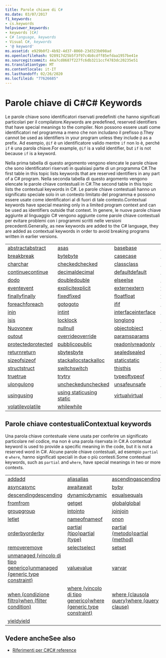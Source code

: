 ```yaml
---
title: Parole chiave di C#
ms.date: 03/07/2017
f1_keywords:
- cs.keywords
helpviewer_keywords:
- keywords [C#]
- C# language, keywords
- Visual C#, keywords
- '@ keyword'
ms.assetid: e929b0f2-4b92-4d37-8060-23d323b098ad
ms.openlocfilehash: 928917d25b5f3f97c4b8cdff85efdaa1957be41e
ms.sourcegitcommit: 44a7cd8687f227fc6db3211ccf4783dc20235e51
ms.translationtype: MT
ms.contentlocale: it-IT
ms.lasthandoff: 02/26/2020
ms.locfileid: "77626685"
---
```

# <a name="c-keywords"></a><span data-ttu-id="11d50-102">Parole chiave di C#</span><span class="sxs-lookup"><span data-stu-id="11d50-102">C# Keywords</span></span>

<span data-ttu-id="11d50-103">Le parole chiave sono identificatori riservati predefiniti che hanno significati particolari per il compilatore.</span><span class="sxs-lookup"><span data-stu-id="11d50-103">Keywords are predefined, reserved identifiers that have special meanings to the compiler.</span></span> <span data-ttu-id="11d50-104">Non possono essere usati come identificatori nel programma a meno che non includano il prefisso `@`.</span><span class="sxs-lookup"><span data-stu-id="11d50-104">They cannot be used as identifiers in your program unless they include `@` as a prefix.</span></span> <span data-ttu-id="11d50-105">Ad esempio, `@if` è un identificatore valido mentre `if` non lo è, perché `if` è una parola chiave.</span><span class="sxs-lookup"><span data-stu-id="11d50-105">For example, `@if` is a valid identifier, but `if` is not because `if` is a keyword.</span></span>  
  
 <span data-ttu-id="11d50-106">Nella prima tabella di questo argomento vengono elencate le parole chiave che sono identificatori riservati in qualsiasi parte di un programma C#.</span><span class="sxs-lookup"><span data-stu-id="11d50-106">The first table in this topic lists keywords that are reserved identifiers in any part of a C# program.</span></span> <span data-ttu-id="11d50-107">Nella seconda tabella di questo argomento vengono elencate le parole chiave contestuali in C#.</span><span class="sxs-lookup"><span data-stu-id="11d50-107">The second table in this topic lists the contextual keywords in C#.</span></span> <span data-ttu-id="11d50-108">Le parole chiave contestuali hanno un significato speciale solo in un contesto limitato del programma e possono essere usate come identificatori al di fuori di tale contesto.</span><span class="sxs-lookup"><span data-stu-id="11d50-108">Contextual keywords have special meaning only in a limited program context and can be used as identifiers outside that context.</span></span> <span data-ttu-id="11d50-109">In genere, le nuove parole chiave aggiunte al linguaggio C# vengono aggiunte come parole chiave contestuali per evitare problemi con i programmi scritti nelle versioni precedenti.</span><span class="sxs-lookup"><span data-stu-id="11d50-109">Generally, as new keywords are added to the C# language, they are added as contextual keywords in order to avoid breaking programs written in earlier versions.</span></span>  
  
|||||  
|---|---|---|---|  
|[<span data-ttu-id="11d50-110">abstract</span><span class="sxs-lookup"><span data-stu-id="11d50-110">abstract</span></span>](abstract.md)|[<span data-ttu-id="11d50-111">as</span><span class="sxs-lookup"><span data-stu-id="11d50-111">as</span></span>](../operators/type-testing-and-cast.md#as-operator)|[<span data-ttu-id="11d50-112">base</span><span class="sxs-lookup"><span data-stu-id="11d50-112">base</span></span>](base.md)|[<span data-ttu-id="11d50-113">bool</span><span class="sxs-lookup"><span data-stu-id="11d50-113">bool</span></span>](../builtin-types/bool.md)|  
|[<span data-ttu-id="11d50-114">break</span><span class="sxs-lookup"><span data-stu-id="11d50-114">break</span></span>](break.md)|[<span data-ttu-id="11d50-115">byte</span><span class="sxs-lookup"><span data-stu-id="11d50-115">byte</span></span>](../builtin-types/integral-numeric-types.md)|[<span data-ttu-id="11d50-116">case</span><span class="sxs-lookup"><span data-stu-id="11d50-116">case</span></span>](switch.md)|[<span data-ttu-id="11d50-117">catch</span><span class="sxs-lookup"><span data-stu-id="11d50-117">catch</span></span>](try-catch.md)|  
|[<span data-ttu-id="11d50-118">char</span><span class="sxs-lookup"><span data-stu-id="11d50-118">char</span></span>](../builtin-types/char.md)|[<span data-ttu-id="11d50-119">checked</span><span class="sxs-lookup"><span data-stu-id="11d50-119">checked</span></span>](checked.md)|[<span data-ttu-id="11d50-120">class</span><span class="sxs-lookup"><span data-stu-id="11d50-120">class</span></span>](class.md)|[<span data-ttu-id="11d50-121">const</span><span class="sxs-lookup"><span data-stu-id="11d50-121">const</span></span>](const.md)|  
|[<span data-ttu-id="11d50-122">continue</span><span class="sxs-lookup"><span data-stu-id="11d50-122">continue</span></span>](continue.md)|[<span data-ttu-id="11d50-123">decimal</span><span class="sxs-lookup"><span data-stu-id="11d50-123">decimal</span></span>](../builtin-types/floating-point-numeric-types.md)|[<span data-ttu-id="11d50-124">default</span><span class="sxs-lookup"><span data-stu-id="11d50-124">default</span></span>](default.md)|[<span data-ttu-id="11d50-125">delegate</span><span class="sxs-lookup"><span data-stu-id="11d50-125">delegate</span></span>](../builtin-types/reference-types.md)|  
|[<span data-ttu-id="11d50-126">do</span><span class="sxs-lookup"><span data-stu-id="11d50-126">do</span></span>](do.md)|[<span data-ttu-id="11d50-127">double</span><span class="sxs-lookup"><span data-stu-id="11d50-127">double</span></span>](../builtin-types/floating-point-numeric-types.md)|[<span data-ttu-id="11d50-128">else</span><span class="sxs-lookup"><span data-stu-id="11d50-128">else</span></span>](if-else.md)|[<span data-ttu-id="11d50-129">enum</span><span class="sxs-lookup"><span data-stu-id="11d50-129">enum</span></span>](../builtin-types/enum.md)|  
|[<span data-ttu-id="11d50-130">event</span><span class="sxs-lookup"><span data-stu-id="11d50-130">event</span></span>](event.md)|[<span data-ttu-id="11d50-131">explicit</span><span class="sxs-lookup"><span data-stu-id="11d50-131">explicit</span></span>](../operators/user-defined-conversion-operators.md)|[<span data-ttu-id="11d50-132">extern</span><span class="sxs-lookup"><span data-stu-id="11d50-132">extern</span></span>](extern.md)|[<span data-ttu-id="11d50-133">false</span><span class="sxs-lookup"><span data-stu-id="11d50-133">false</span></span>](../builtin-types/bool.md)|  
|[<span data-ttu-id="11d50-134">finally</span><span class="sxs-lookup"><span data-stu-id="11d50-134">finally</span></span>](try-finally.md)|[<span data-ttu-id="11d50-135">fixed</span><span class="sxs-lookup"><span data-stu-id="11d50-135">fixed</span></span>](fixed-statement.md)|[<span data-ttu-id="11d50-136">float</span><span class="sxs-lookup"><span data-stu-id="11d50-136">float</span></span>](../builtin-types/floating-point-numeric-types.md)|[<span data-ttu-id="11d50-137">for</span><span class="sxs-lookup"><span data-stu-id="11d50-137">for</span></span>](for.md)|  
|[<span data-ttu-id="11d50-138">foreach</span><span class="sxs-lookup"><span data-stu-id="11d50-138">foreach</span></span>](foreach-in.md)|[<span data-ttu-id="11d50-139">goto</span><span class="sxs-lookup"><span data-stu-id="11d50-139">goto</span></span>](goto.md)|[<span data-ttu-id="11d50-140">if</span><span class="sxs-lookup"><span data-stu-id="11d50-140">if</span></span>](if-else.md)|[<span data-ttu-id="11d50-141">implicit</span><span class="sxs-lookup"><span data-stu-id="11d50-141">implicit</span></span>](../operators/user-defined-conversion-operators.md)|  
|[<span data-ttu-id="11d50-142">in</span><span class="sxs-lookup"><span data-stu-id="11d50-142">in</span></span>](in.md)|[<span data-ttu-id="11d50-143">int</span><span class="sxs-lookup"><span data-stu-id="11d50-143">int</span></span>](../builtin-types/integral-numeric-types.md)|[<span data-ttu-id="11d50-144">interface</span><span class="sxs-lookup"><span data-stu-id="11d50-144">interface</span></span>](interface.md)|[<span data-ttu-id="11d50-145">internal</span><span class="sxs-lookup"><span data-stu-id="11d50-145">internal</span></span>](internal.md)|
|[<span data-ttu-id="11d50-146">is</span><span class="sxs-lookup"><span data-stu-id="11d50-146">is</span></span>](is.md)|[<span data-ttu-id="11d50-147">lock</span><span class="sxs-lookup"><span data-stu-id="11d50-147">lock</span></span>](lock-statement.md)|[<span data-ttu-id="11d50-148">long</span><span class="sxs-lookup"><span data-stu-id="11d50-148">long</span></span>](../builtin-types/integral-numeric-types.md)|[<span data-ttu-id="11d50-149">namespace</span><span class="sxs-lookup"><span data-stu-id="11d50-149">namespace</span></span>](namespace.md)|
|[<span data-ttu-id="11d50-150">Nuovo</span><span class="sxs-lookup"><span data-stu-id="11d50-150">new</span></span>](../operators/new-operator.md)|[<span data-ttu-id="11d50-151">null</span><span class="sxs-lookup"><span data-stu-id="11d50-151">null</span></span>](null.md)|[<span data-ttu-id="11d50-152">object</span><span class="sxs-lookup"><span data-stu-id="11d50-152">object</span></span>](../builtin-types/reference-types.md)|[<span data-ttu-id="11d50-153">operator</span><span class="sxs-lookup"><span data-stu-id="11d50-153">operator</span></span>](../operators/operator-overloading.md)|
|[<span data-ttu-id="11d50-154">out</span><span class="sxs-lookup"><span data-stu-id="11d50-154">out</span></span>](out.md)|[<span data-ttu-id="11d50-155">override</span><span class="sxs-lookup"><span data-stu-id="11d50-155">override</span></span>](override.md)|[<span data-ttu-id="11d50-156">params</span><span class="sxs-lookup"><span data-stu-id="11d50-156">params</span></span>](params.md)|[<span data-ttu-id="11d50-157">private</span><span class="sxs-lookup"><span data-stu-id="11d50-157">private</span></span>](private.md)|
|[<span data-ttu-id="11d50-158">protected</span><span class="sxs-lookup"><span data-stu-id="11d50-158">protected</span></span>](protected.md)|[<span data-ttu-id="11d50-159">pubblico</span><span class="sxs-lookup"><span data-stu-id="11d50-159">public</span></span>](public.md)|[<span data-ttu-id="11d50-160">readonly</span><span class="sxs-lookup"><span data-stu-id="11d50-160">readonly</span></span>](readonly.md)|[<span data-ttu-id="11d50-161">ref</span><span class="sxs-lookup"><span data-stu-id="11d50-161">ref</span></span>](ref.md)|
|[<span data-ttu-id="11d50-162">return</span><span class="sxs-lookup"><span data-stu-id="11d50-162">return</span></span>](return.md)|[<span data-ttu-id="11d50-163">sbyte</span><span class="sxs-lookup"><span data-stu-id="11d50-163">sbyte</span></span>](../builtin-types/integral-numeric-types.md)|[<span data-ttu-id="11d50-164">sealed</span><span class="sxs-lookup"><span data-stu-id="11d50-164">sealed</span></span>](sealed.md)|[<span data-ttu-id="11d50-165">short</span><span class="sxs-lookup"><span data-stu-id="11d50-165">short</span></span>](../builtin-types/integral-numeric-types.md)||
[<span data-ttu-id="11d50-166">sizeof</span><span class="sxs-lookup"><span data-stu-id="11d50-166">sizeof</span></span>](../operators/sizeof.md)|[<span data-ttu-id="11d50-167">stackalloc</span><span class="sxs-lookup"><span data-stu-id="11d50-167">stackalloc</span></span>](../operators/stackalloc.md)|[<span data-ttu-id="11d50-168">static</span><span class="sxs-lookup"><span data-stu-id="11d50-168">static</span></span>](static.md)|[<span data-ttu-id="11d50-169">string</span><span class="sxs-lookup"><span data-stu-id="11d50-169">string</span></span>](../builtin-types/reference-types.md)|
|[<span data-ttu-id="11d50-170">struct</span><span class="sxs-lookup"><span data-stu-id="11d50-170">struct</span></span>](../builtin-types/struct.md)|[<span data-ttu-id="11d50-171">switch</span><span class="sxs-lookup"><span data-stu-id="11d50-171">switch</span></span>](switch.md)|[<span data-ttu-id="11d50-172">this</span><span class="sxs-lookup"><span data-stu-id="11d50-172">this</span></span>](this.md)|[<span data-ttu-id="11d50-173">throw</span><span class="sxs-lookup"><span data-stu-id="11d50-173">throw</span></span>](throw.md)|
|[<span data-ttu-id="11d50-174">true</span><span class="sxs-lookup"><span data-stu-id="11d50-174">true</span></span>](../builtin-types/bool.md)|[<span data-ttu-id="11d50-175">try</span><span class="sxs-lookup"><span data-stu-id="11d50-175">try</span></span>](try-catch.md)|[<span data-ttu-id="11d50-176">typeof</span><span class="sxs-lookup"><span data-stu-id="11d50-176">typeof</span></span>](../operators/type-testing-and-cast.md#typeof-operator)|[<span data-ttu-id="11d50-177">uint</span><span class="sxs-lookup"><span data-stu-id="11d50-177">uint</span></span>](../builtin-types/integral-numeric-types.md)|
|[<span data-ttu-id="11d50-178">ulong</span><span class="sxs-lookup"><span data-stu-id="11d50-178">ulong</span></span>](../builtin-types/integral-numeric-types.md)|[<span data-ttu-id="11d50-179">unchecked</span><span class="sxs-lookup"><span data-stu-id="11d50-179">unchecked</span></span>](unchecked.md)|[<span data-ttu-id="11d50-180">unsafe</span><span class="sxs-lookup"><span data-stu-id="11d50-180">unsafe</span></span>](unsafe.md)|[<span data-ttu-id="11d50-181">ushort</span><span class="sxs-lookup"><span data-stu-id="11d50-181">ushort</span></span>](../builtin-types/integral-numeric-types.md)|
|[<span data-ttu-id="11d50-182">using</span><span class="sxs-lookup"><span data-stu-id="11d50-182">using</span></span>](using.md)|[<span data-ttu-id="11d50-183">using static</span><span class="sxs-lookup"><span data-stu-id="11d50-183">using static</span></span>](using-static.md)|[<span data-ttu-id="11d50-184">virtual</span><span class="sxs-lookup"><span data-stu-id="11d50-184">virtual</span></span>](virtual.md)|[<span data-ttu-id="11d50-185">void</span><span class="sxs-lookup"><span data-stu-id="11d50-185">void</span></span>](../builtin-types/void.md)|
|[<span data-ttu-id="11d50-186">volatile</span><span class="sxs-lookup"><span data-stu-id="11d50-186">volatile</span></span>](volatile.md)|[<span data-ttu-id="11d50-187">while</span><span class="sxs-lookup"><span data-stu-id="11d50-187">while</span></span>](while.md)|

## <a name="contextual-keywords"></a><span data-ttu-id="11d50-188">Parole chiave contestuali</span><span class="sxs-lookup"><span data-stu-id="11d50-188">Contextual keywords</span></span>

 <span data-ttu-id="11d50-189">Una parola chiave contestuale viene usata per conferire un significato particolare nel codice, ma non è una parola riservata in C#.</span><span class="sxs-lookup"><span data-stu-id="11d50-189">A contextual keyword is used to provide a specific meaning in the code, but it is not a reserved word in C#.</span></span> <span data-ttu-id="11d50-190">Alcune parole chiave contestuali, ad esempio `partial` e `where`, hanno significati speciali in due o più contesti.</span><span class="sxs-lookup"><span data-stu-id="11d50-190">Some contextual keywords, such as `partial` and `where`, have special meanings in two or more contexts.</span></span>  
  
||||  
|---|---|---|  
|[<span data-ttu-id="11d50-191">add</span><span class="sxs-lookup"><span data-stu-id="11d50-191">add</span></span>](add.md)|[<span data-ttu-id="11d50-192">alias</span><span class="sxs-lookup"><span data-stu-id="11d50-192">alias</span></span>](extern-alias.md)|[<span data-ttu-id="11d50-193">ascending</span><span class="sxs-lookup"><span data-stu-id="11d50-193">ascending</span></span>](ascending.md)|
|[<span data-ttu-id="11d50-194">async</span><span class="sxs-lookup"><span data-stu-id="11d50-194">async</span></span>](async.md)|[<span data-ttu-id="11d50-195">await</span><span class="sxs-lookup"><span data-stu-id="11d50-195">await</span></span>](../operators/await.md)|[<span data-ttu-id="11d50-196">by</span><span class="sxs-lookup"><span data-stu-id="11d50-196">by</span></span>](by.md)|
|[<span data-ttu-id="11d50-197">descending</span><span class="sxs-lookup"><span data-stu-id="11d50-197">descending</span></span>](descending.md)|[<span data-ttu-id="11d50-198">dynamic</span><span class="sxs-lookup"><span data-stu-id="11d50-198">dynamic</span></span>](../builtin-types/reference-types.md)|[<span data-ttu-id="11d50-199">equals</span><span class="sxs-lookup"><span data-stu-id="11d50-199">equals</span></span>](equals.md)|
|[<span data-ttu-id="11d50-200">from</span><span class="sxs-lookup"><span data-stu-id="11d50-200">from</span></span>](from-clause.md)|[<span data-ttu-id="11d50-201">get</span><span class="sxs-lookup"><span data-stu-id="11d50-201">get</span></span>](get.md)|[<span data-ttu-id="11d50-202">global</span><span class="sxs-lookup"><span data-stu-id="11d50-202">global</span></span>](../operators/namespace-alias-qualifier.md)|
|[<span data-ttu-id="11d50-203">group</span><span class="sxs-lookup"><span data-stu-id="11d50-203">group</span></span>](group-clause.md)|[<span data-ttu-id="11d50-204">into</span><span class="sxs-lookup"><span data-stu-id="11d50-204">into</span></span>](into.md)|[<span data-ttu-id="11d50-205">join</span><span class="sxs-lookup"><span data-stu-id="11d50-205">join</span></span>](join-clause.md)|
|[<span data-ttu-id="11d50-206">let</span><span class="sxs-lookup"><span data-stu-id="11d50-206">let</span></span>](let-clause.md)|[<span data-ttu-id="11d50-207">nameof</span><span class="sxs-lookup"><span data-stu-id="11d50-207">nameof</span></span>](../operators/nameof.md)|[<span data-ttu-id="11d50-208">on</span><span class="sxs-lookup"><span data-stu-id="11d50-208">on</span></span>](on.md)|
|[<span data-ttu-id="11d50-209">orderby</span><span class="sxs-lookup"><span data-stu-id="11d50-209">orderby</span></span>](orderby-clause.md)|[<span data-ttu-id="11d50-210">partial (tipo)</span><span class="sxs-lookup"><span data-stu-id="11d50-210">partial (type)</span></span>](partial-type.md)|[<span data-ttu-id="11d50-211">partial (metodo)</span><span class="sxs-lookup"><span data-stu-id="11d50-211">partial (method)</span></span>](partial-method.md)|
|[<span data-ttu-id="11d50-212">remove</span><span class="sxs-lookup"><span data-stu-id="11d50-212">remove</span></span>](remove.md)|[<span data-ttu-id="11d50-213">select</span><span class="sxs-lookup"><span data-stu-id="11d50-213">select</span></span>](select-clause.md)|[<span data-ttu-id="11d50-214">set</span><span class="sxs-lookup"><span data-stu-id="11d50-214">set</span></span>](set.md)|
|[<span data-ttu-id="11d50-215">unmanaged (vincolo di tipo generico)</span><span class="sxs-lookup"><span data-stu-id="11d50-215">unmanaged (generic type constraint)</span></span>](where-generic-type-constraint.md)|[<span data-ttu-id="11d50-216">value</span><span class="sxs-lookup"><span data-stu-id="11d50-216">value</span></span>](value.md)|[<span data-ttu-id="11d50-217">var</span><span class="sxs-lookup"><span data-stu-id="11d50-217">var</span></span>](var.md)|
|[<span data-ttu-id="11d50-218">when (condizione filtro)</span><span class="sxs-lookup"><span data-stu-id="11d50-218">when (filter condition)</span></span>](when.md)|[<span data-ttu-id="11d50-219">where (vincolo di tipo generico)</span><span class="sxs-lookup"><span data-stu-id="11d50-219">where (generic type constraint)</span></span>](where-generic-type-constraint.md)|[<span data-ttu-id="11d50-220">where (clausola query)</span><span class="sxs-lookup"><span data-stu-id="11d50-220">where (query clause)</span></span>](where-clause.md)|
|[<span data-ttu-id="11d50-221">yield</span><span class="sxs-lookup"><span data-stu-id="11d50-221">yield</span></span>](yield.md)| | |
  
## <a name="see-also"></a><span data-ttu-id="11d50-222">Vedere anche</span><span class="sxs-lookup"><span data-stu-id="11d50-222">See also</span></span>

- [<span data-ttu-id="11d50-223">Riferimenti per C#</span><span class="sxs-lookup"><span data-stu-id="11d50-223">C# reference</span></span>](../index.md)
